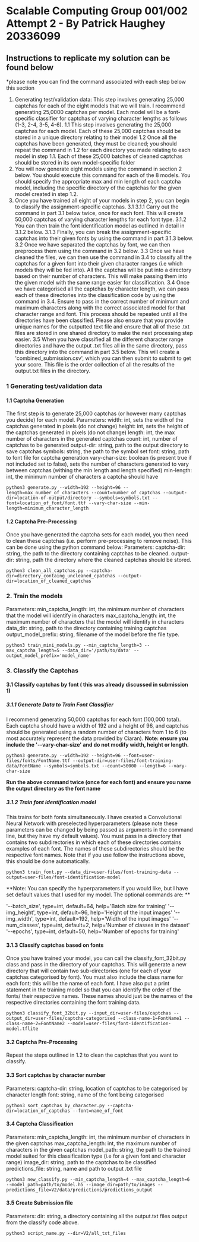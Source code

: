 # Scalable Computing Group 001/002 Attempt 2 - By Patrick Haughey 20336099

## Instructions to replicate my solution can be found below
*please note you can find the command associated with each step below this section
1. Generating test/validation data: This step involves generating 25,000 captchas for each of the eight models that we will train. I recommend generating 25,0000 captchas per model. Each model will be a font-specific classifier for captchas of varying character lengths as follows (1-3, 2-4, 3-5, 4-6).
  1.1 This step involves generating the 25,000 captchas for each model. Each of these 25,000 captchas should be stored in a unique directory relating to their model
  1.2 Once all the captchas have been generated, they must be cleaned; you should repeat the command in 1.2 for each directory you made relating to each model in step 1.1. Each of these 25,000 batches of cleaned captchas should be stored in its own model-specific folder
2. You will now generate eight models using the command in section 2 below. You should execute this command for each of the 8 models. You should specify the appropriate max and min length of each captcha model, including the specific directory of the captchas for the given model created in step 1.2.
3. Once you have trained all eight of your models in step 2, you can begin to classify the assignment-specific captchas.
  3.1
    3.1.1 Carry out the command in part 3.1 below twice, once for each font. This will create 50,000 captchas of varying character lengths for each font type.
    3.1.2 You can then train the font identification model as outlined in detail in 3.1.2 below.
    3.1.3 Finally, you can break the assignment-specific captchas into their given fonts by using the command in part 3.1.3 below.
  3.2 Once we have separated the captchas by font, we can then preprocess them using the command in 3.2 below.
  3.3 Once we have cleaned the files, we can then use the command in 3.4 to classify all the captchas for a given font into their given character ranges (i.e which models they will be fed into). All the captchas will be put into a directory based on their number of characters. This will make passing them into the given model with the same range easier for classification.
  3.4 Once we have categorised all the captchas by character length, we can pass each of these directories into the classification code by using the command in 3.4. Ensure to pass in the correct number of minimum and maximum characters along with the correct associated model for that character range and font. This process should be repeated until all the directories have been classified. Please also ensure that you provide unique names for the outputted text file and ensure that all of these .txt files are stored in one shared directory to make the next processing step easier.
  3.5 When you have classified all the different character range directories and have the output .txt files all in the same directory, pass this directory into the command in part 3.5 below. This will create a 'combined_submission.csv', which you can then submit to submit to get your score. This file is the order collection of all the results of the output.txt files in the directory.

### 1 Generating test/validation data

#### 1.1 Captcha Generation
The first step is to generate 25,000 captchas (or however many captchas you decide) for each model.
Parameters:
width: int, sets the width of the captchas generated in pixels (do not change)
height: int, sets the height of the captchas generated in pixels (do not change)
length: int, the max number of characters in the generated captchas
count: int, number of captchas to be generated
output-dir: string, path to the output directory to save captchas
symbols: string, the path to the symbol set
font: string, path to font file for captcha generation 
vary-char-size: boolean (is present true if not included set to false), sets the number of characters generated to vary between captchas (withing the min length and length specified)
min-length: int, the minimum number of characters a captcha should have

```
python3 generate.py --width=192 --height=96 --length=max_number_of_characters --count=number_of_captchas --output-dir=location-of-output/directory --symbols=symbols.txt --font=location_of_font/font.ttf --vary-char-size --min-length=minimum_character_length
```

#### 1.2 Captcha Pre-Processing 
Once you have generated the captcha sets for each model, you then need to clean these captchas (i.e. perform pre-processing to remove noise). This can be done using the python command below:
Parameters:
captcha-dir: string, the path to the directory containing captchas to be cleaned.
output-dir: string, path the directory where the cleaned captchas should be stored.

```
python3 clean_all_captchas.py --captcha-dir=directory_containg_uncleaned_cpatchas --output-dir=location_of_cleaned_captchas
```

### 2. Train the models
Parameters: 
min_captcha_length: int, the minimum number of characters that the model will identify in characters
max_captcha_length: int, the maximum number of characters that the model will identify in characters
data_dir: string, path to the directory containing training captchas
output_model_prefix: string, filename of the model before the file type.
```
python3 train_mini_models.py --min_captcha_length=3 --max_captcha_length=5 --data_dir='/path/to/data' --output_model_prefix='model_name'
```

### 3. Classify the Captchas

#### 3.1 Classify captchas by font ( this was already discussed in submission 1)

##### 3.1.1 Generate Data to Train Font Classifier
I recommend generating 50,000 captchas for each font (100,000 total). Each captcha should have a width of 192 and a height of 96, and captchas should be generated using a random number of characters from 1 to 6 (to most accurately represent the data provided by Ciaran). **Note: ensure you include the '--vary-char-size' and do not modify width, height or length.**
```
python3 generate.py --width=192 --height=96 --font=user-files/fonts/FontName.ttf --output-dir=user-files/font-training-data/FontName --symbols=symbols.txt --count=50000 --length=6 --vary-char-size
```
**Run the above command twice (once for each font) and ensure you name the output directory as the font name**


##### 3.1.2 Train font identification model
This trains for both fonts simultaneously. I have created a Convolutional Neural Network with preselected hyperparameters (please note these parameters can be changed by being passed as arguments in the command line, but they have my default values). You must pass in a directory that contains two subdirectories in which each of these directories contains examples of each font. The names of these subdirectories should be the respective font names. Note that if you use follow the instructions above, this should be done automatically. 
```
python3 train_font.py --data_dir=user-files/font-training-data --output=user-files/font-identification-model
```
**Note: You can specify the hyperparameters if you would like, but I have set default values that I used for my model. The optional commands are: **

'--batch_size', type=int, default=64, help='Batch size for training'
'--img_height', type=int, default=96, help='Height of the input images'
'--img_width', type=int, default=192, help='Width of the input images'
'--num_classes', type=int, default=2, help='Number of classes in the dataset'
'--epochs', type=int, default=50, help='Number of epochs for training'

#### 3.1.3 Classify captchas based on fonts

Once you have trained your model, you can call the classify_font_32bit.py class and pass in the directory of your captchas. This will generate a new directory that will contain two sub-directories (one for each of your captchas categorised by font). You must also include the class name for each font; this will be the name of each font. I have also put a print statement in the training model so that you can identify the order of the fonts/ their respective names. These names should just be the names of the respective directories containing the font training data.  

```
python3 classify_font_32bit.py --input_dir=user-files/captchas --output_dir=user-files/captcha-categorised --class-name-1=FontName1 --class-name-2=FontName2 --model=user-files/font-identification-model.tflite
```


#### 3.2 Captcha Pre-Processing 
Repeat the steps outlined in 1.2 to clean the captchas that you want to classify.

#### 3.3 Sort captchas by character number
Parameters:
captcha-dir: string, location of captchas to be categorised by character length
font: string, name of the font being categorised

```
python3 sort_captchas_by_character.py --captcha-dir=location_of_captchas --font=name_of_font
```

#### 3.4 Captcha Classification
Parameters: 
min_captcha_length: int, the minimum number of characters in the given captchas
max_captcha_length: int, the maximum number of characters in the given captchas
model_path: string, the path to the trained model suited for this classification type (i.e for a given font and character range)
image_dir: string, path to the captchas to be classified
predictions_file: string, name and path to output .txt file

```
python3 new_classify.py --min_captcha_length=4 --max_captcha_length=6 --model_path=path/to/model.h5 --image_dir=path/to/images --predictions_file=V2/data/predictions/predictions_output
```

#### 3.5 Create Submission file
Parameters: 
dir: string, a directory containing all the output.txt files output from the classify code above.

```
python3 script_name.py --dir=V2/all_txt_files
```



